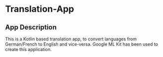 # Translation-App
## App Description

This is a Kotlin based translation app, to convert languages from German/French to English and vice-versa. Google ML Kit has been used to create this application.